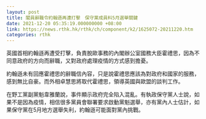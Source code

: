 ```yaml
---
layout: post
title: 閣員辭職令約翰遜再遭打擊　保守黨成員料5月選舉關鍵
date: 2021-12-20 05:35:19.000000000 +08:00
link: https://news.rthk.hk/rthk/ch/component/k2/1625072-20211220.htm
categories: rthk
---
```


英國首相約翰遜再遭受打擊，負責脫歐事務的內閣辦公室國務大臣霍禮思，因為不同意政府的方向而辭職，又對政府處理疫情的方式感到擔憂。

約翰遜未有回應霍禮思的辭職信內容，只是說霍禮思應該為對政府和國家的服務，感到無比自豪。而外相卓慧思將取代霍禮思，領導英國與歐盟的談判工作。

在野工黨副黨魁韋雅蘭說，事件顯示政府完全陷入混亂。有執政保守黨人士說，如果不是因為疫情，相信很多黨員會聯署要求啟動黨魁選舉，亦有黨內人士估計，如果保守黨在5月地方選舉失利，約翰遜可能面對黨內挑戰。
